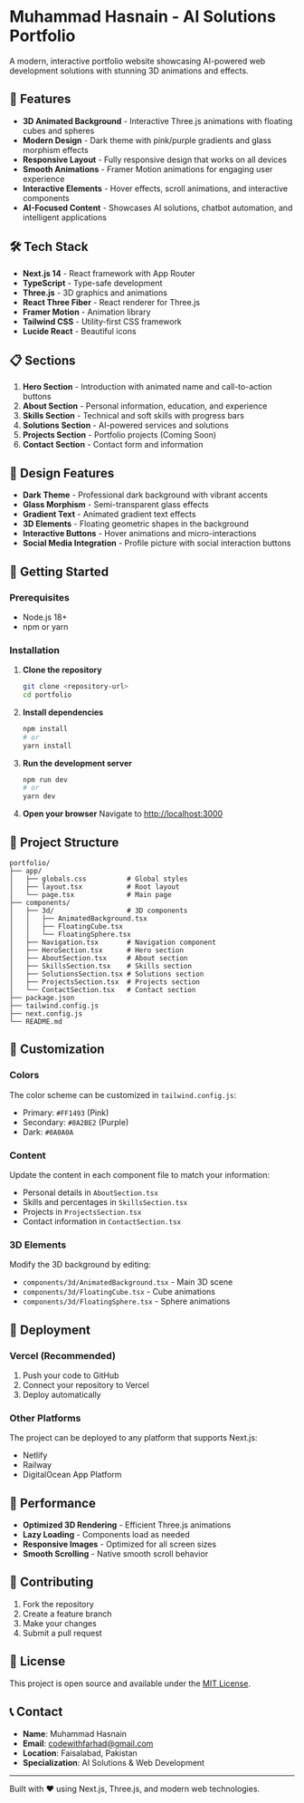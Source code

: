 # Muhammad Hasnain - AI Solutions Portfolio

A modern, interactive portfolio website showcasing AI-powered web development solutions with stunning 3D animations and effects.

## 🚀 Features

- **3D Animated Background** - Interactive Three.js animations with floating cubes and spheres
- **Modern Design** - Dark theme with pink/purple gradients and glass morphism effects
- **Responsive Layout** - Fully responsive design that works on all devices
- **Smooth Animations** - Framer Motion animations for engaging user experience
- **Interactive Elements** - Hover effects, scroll animations, and interactive components
- **AI-Focused Content** - Showcases AI solutions, chatbot automation, and intelligent applications

## 🛠️ Tech Stack

- **Next.js 14** - React framework with App Router
- **TypeScript** - Type-safe development
- **Three.js** - 3D graphics and animations
- **React Three Fiber** - React renderer for Three.js
- **Framer Motion** - Animation library
- **Tailwind CSS** - Utility-first CSS framework
- **Lucide React** - Beautiful icons

## 📋 Sections

1. **Hero Section** - Introduction with animated name and call-to-action buttons
2. **About Section** - Personal information, education, and experience
3. **Skills Section** - Technical and soft skills with progress bars
4. **Solutions Section** - AI-powered services and solutions
5. **Projects Section** - Portfolio projects (Coming Soon)
6. **Contact Section** - Contact form and information

## 🎨 Design Features

- **Dark Theme** - Professional dark background with vibrant accents
- **Glass Morphism** - Semi-transparent glass effects
- **Gradient Text** - Animated gradient text effects
- **3D Elements** - Floating geometric shapes in the background
- **Interactive Buttons** - Hover animations and micro-interactions
- **Social Media Integration** - Profile picture with social interaction buttons

## 🚀 Getting Started

### Prerequisites

- Node.js 18+ 
- npm or yarn

### Installation

1. **Clone the repository**
   ```bash
   git clone <repository-url>
   cd portfolio
   ```

2. **Install dependencies**
   ```bash
   npm install
   # or
   yarn install
   ```

3. **Run the development server**
   ```bash
   npm run dev
   # or
   yarn dev
   ```

4. **Open your browser**
   Navigate to [http://localhost:3000](http://localhost:3000)

## 📁 Project Structure

```
portfolio/
├── app/
│   ├── globals.css          # Global styles
│   ├── layout.tsx           # Root layout
│   └── page.tsx             # Main page
├── components/
│   ├── 3d/                  # 3D components
│   │   ├── AnimatedBackground.tsx
│   │   ├── FloatingCube.tsx
│   │   └── FloatingSphere.tsx
│   ├── Navigation.tsx       # Navigation component
│   ├── HeroSection.tsx      # Hero section
│   ├── AboutSection.tsx     # About section
│   ├── SkillsSection.tsx    # Skills section
│   ├── SolutionsSection.tsx # Solutions section
│   ├── ProjectsSection.tsx  # Projects section
│   └── ContactSection.tsx   # Contact section
├── package.json
├── tailwind.config.js
├── next.config.js
└── README.md
```

## 🎯 Customization

### Colors
The color scheme can be customized in `tailwind.config.js`:
- Primary: `#FF1493` (Pink)
- Secondary: `#8A2BE2` (Purple)
- Dark: `#0A0A0A`

### Content
Update the content in each component file to match your information:
- Personal details in `AboutSection.tsx`
- Skills and percentages in `SkillsSection.tsx`
- Projects in `ProjectsSection.tsx`
- Contact information in `ContactSection.tsx`

### 3D Elements
Modify the 3D background by editing:
- `components/3d/AnimatedBackground.tsx` - Main 3D scene
- `components/3d/FloatingCube.tsx` - Cube animations
- `components/3d/FloatingSphere.tsx` - Sphere animations

## 🚀 Deployment

### Vercel (Recommended)
1. Push your code to GitHub
2. Connect your repository to Vercel
3. Deploy automatically

### Other Platforms
The project can be deployed to any platform that supports Next.js:
- Netlify
- Railway
- DigitalOcean App Platform

## 📱 Performance

- **Optimized 3D Rendering** - Efficient Three.js animations
- **Lazy Loading** - Components load as needed
- **Responsive Images** - Optimized for all screen sizes
- **Smooth Scrolling** - Native smooth scroll behavior

## 🤝 Contributing

1. Fork the repository
2. Create a feature branch
3. Make your changes
4. Submit a pull request

## 📄 License

This project is open source and available under the [MIT License](LICENSE).

## 📞 Contact

- **Name**: Muhammad Hasnain
- **Email**: codewithfarhad@gmail.com
- **Location**: Faisalabad, Pakistan
- **Specialization**: AI Solutions & Web Development

---

Built with ❤️ using Next.js, Three.js, and modern web technologies. 